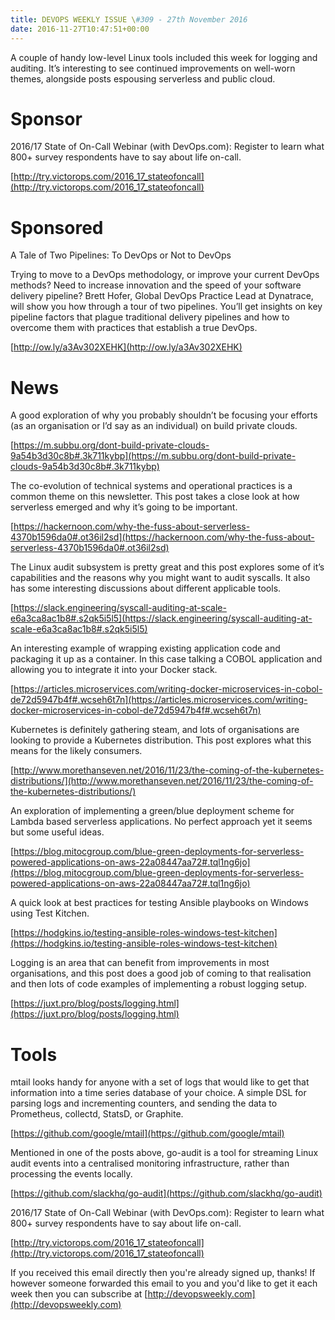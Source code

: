 ```yaml
---
title: DEVOPS WEEKLY ISSUE \#309 - 27th November 2016 
date: 2016-11-27T10:47:51+00:00
---
```


A couple of handy low-level Linux tools included this week for logging and auditing. It’s interesting to see continued improvements on well-worn themes, alongside posts espousing serverless and public cloud.


Sponsor
======

2016/17 State of On-Call Webinar (with DevOps.com): Register to learn what 800+ survey respondents have to say about life on-call.

[http://try.victorops.com/2016_17_stateofoncall](http://try.victorops.com/2016_17_stateofoncall)


Sponsored
========

A Tale of Two Pipelines: To DevOps or Not to DevOps

Trying to move to a DevOps methodology, or improve your current DevOps methods? Need to increase innovation and the speed of your software delivery pipeline? Brett Hofer, Global DevOps Practice Lead at Dynatrace, will show you how through a tour of two pipelines. You’ll get insights on key pipeline factors that plague traditional delivery pipelines and how to overcome them with practices that establish a true DevOps.

[http://ow.ly/a3Av302XEHK](http://ow.ly/a3Av302XEHK)


News
====

A good exploration of why you probably shouldn’t be focusing your efforts (as an organisation or I’d say as an individual) on build private clouds.

[https://m.subbu.org/dont-build-private-clouds-9a54b3d30c8b#.3k711kybp](https://m.subbu.org/dont-build-private-clouds-9a54b3d30c8b#.3k711kybp)


The co-evolution of technical systems and operational practices is a common theme on this newsletter. This post takes a close look at how serverless emerged and why it’s going to be important.

[https://hackernoon.com/why-the-fuss-about-serverless-4370b1596da0#.ot36il2sd](https://hackernoon.com/why-the-fuss-about-serverless-4370b1596da0#.ot36il2sd)


The Linux audit subsystem is pretty great and this post explores some of it’s capabilities and the reasons why you might want to audit syscalls. It also has some interesting discussions about different applicable tools.

[https://slack.engineering/syscall-auditing-at-scale-e6a3ca8ac1b8#.s2qk5i5l5](https://slack.engineering/syscall-auditing-at-scale-e6a3ca8ac1b8#.s2qk5i5l5)


An interesting example of wrapping existing application code and packaging it up as a container. In this case talking a COBOL application and allowing you to integrate it into your Docker stack.

[https://articles.microservices.com/writing-docker-microservices-in-cobol-de72d5947b4f#.wcseh6t7n](https://articles.microservices.com/writing-docker-microservices-in-cobol-de72d5947b4f#.wcseh6t7n)


Kubernetes is definitely gathering steam, and lots of organisations are looking to provide a Kubernetes distribution. This post explores what this means for the likely consumers.

[http://www.morethanseven.net/2016/11/23/the-coming-of-the-kubernetes-distributions/](http://www.morethanseven.net/2016/11/23/the-coming-of-the-kubernetes-distributions/)


An exploration of implementing a green/blue deployment scheme for Lambda based serverless applications. No perfect approach yet it seems but some useful ideas.

[https://blog.mitocgroup.com/blue-green-deployments-for-serverless-powered-applications-on-aws-22a08447aa72#.tql1ng6jo](https://blog.mitocgroup.com/blue-green-deployments-for-serverless-powered-applications-on-aws-22a08447aa72#.tql1ng6jo)


A quick look at best practices for testing Ansible playbooks on Windows using Test Kitchen.

[https://hodgkins.io/testing-ansible-roles-windows-test-kitchen](https://hodgkins.io/testing-ansible-roles-windows-test-kitchen)


Logging is an area that can benefit from improvements in most organisations, and this post does a good job of coming to that realisation and then lots of code examples of implementing a robust logging setup.

[https://juxt.pro/blog/posts/logging.html](https://juxt.pro/blog/posts/logging.html)


Tools
=====

mtail looks handy for anyone with a set of logs that would like to get that information into a time series database of your choice. A simple DSL for parsing logs and incrementing counters, and sending the data to Prometheus, collectd, StatsD, or Graphite.

[https://github.com/google/mtail](https://github.com/google/mtail)


Mentioned in one of the posts above, go-audit is a tool for streaming Linux audit events into a centralised monitoring infrastructure, rather than processing the events locally.

[https://github.com/slackhq/go-audit](https://github.com/slackhq/go-audit)



2016/17 State of On-Call Webinar (with DevOps.com): Register to learn what 800+ survey respondents have to say about life on-call.

[http://try.victorops.com/2016_17_stateofoncall](http://try.victorops.com/2016_17_stateofoncall)


If you received this email directly then you're already signed up, thanks! If however someone forwarded this email to you and you'd like to get it each week then you can subscribe at [http://devopsweekly.com](http://devopsweekly.com)

